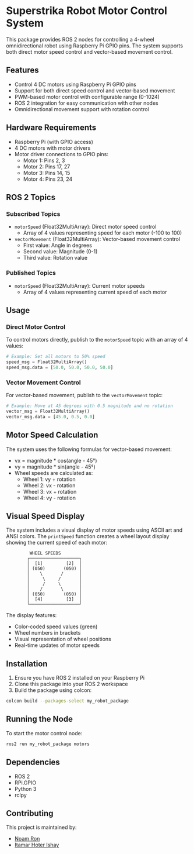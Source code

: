 # Superstrika Robot Motor Control System

This package provides ROS 2 nodes for controlling a 4-wheel omnidirectional robot using Raspberry Pi GPIO pins. The system supports both direct motor speed control and vector-based movement control.

## Features

- Control 4 DC motors using Raspberry Pi GPIO pins
- Support for both direct speed control and vector-based movement
- PWM-based motor control with configurable range (0-1024)
- ROS 2 integration for easy communication with other nodes
- Omnidirectional movement support with rotation control

## Hardware Requirements

- Raspberry Pi (with GPIO access)
- 4 DC motors with motor drivers
- Motor driver connections to GPIO pins:
  - Motor 1: Pins 2, 3
  - Motor 2: Pins 17, 27
  - Motor 3: Pins 14, 15
  - Motor 4: Pins 23, 24

## ROS 2 Topics

### Subscribed Topics
- `motorSpeed` (Float32MultiArray): Direct motor speed control
  - Array of 4 values representing speed for each motor (-100 to 100)
- `vectorMovement` (Float32MultiArray): Vector-based movement control
  - First value: Angle in degrees
  - Second value: Magnitude (0-1)
  - Third value: Rotation value

### Published Topics
- `motorSpeed` (Float32MultiArray): Current motor speeds
  - Array of 4 values representing current speed of each motor

## Usage

### Direct Motor Control
To control motors directly, publish to the `motorSpeed` topic with an array of 4 values:
```python
# Example: Set all motors to 50% speed
speed_msg = Float32MultiArray()
speed_msg.data = [50.0, 50.0, 50.0, 50.0]
```

### Vector Movement Control
For vector-based movement, publish to the `vectorMovement` topic:
```python
# Example: Move at 45 degrees with 0.5 magnitude and no rotation
vector_msg = Float32MultiArray()
vector_msg.data = [45.0, 0.5, 0.0]
```

## Motor Speed Calculation

The system uses the following formulas for vector-based movement:
- vx = magnitude * cos(angle - 45°)
- vy = magnitude * sin(angle - 45°)
- Wheel speeds are calculated as:
  - Wheel 1: vy + rotation
  - Wheel 2: vx - rotation
  - Wheel 3: vx + rotation
  - Wheel 4: vy - rotation

## Visual Speed Display

The system includes a visual display of motor speeds using ASCII art and ANSI colors. The `printSpeed` function creates a wheel layout display showing the current speed of each motor:

```
         WHEEL SPEEDS
        ┌───────────────────┐
        │  [1]         [2]  │
        │ (050)       (050) │
        │    \       /      │
        │     \     /       │
        │     /     \       │         
        │    /       \      │
        │ (050)       (050) │
        │  [4]         [3]  │
        └───────────────────┘
```

The display features:
- Color-coded speed values (green)
- Wheel numbers in brackets
- Visual representation of wheel positions
- Real-time updates of motor speeds

## Installation

1. Ensure you have ROS 2 installed on your Raspberry Pi
2. Clone this package into your ROS 2 workspace
3. Build the package using colcon:
```bash
colcon build --packages-select my_robot_package
```

## Running the Node

To start the motor control node:
```bash
ros2 run my_robot_package motors
```

## Dependencies

- ROS 2
- RPi.GPIO
- Python 3
- rclpy

## Contributing

This project is maintained by:
- [Noam Ron](https://github.com/NoamRon1)
- [Itamar Hoter Ishay](https://github.com/ItamarHoter)

